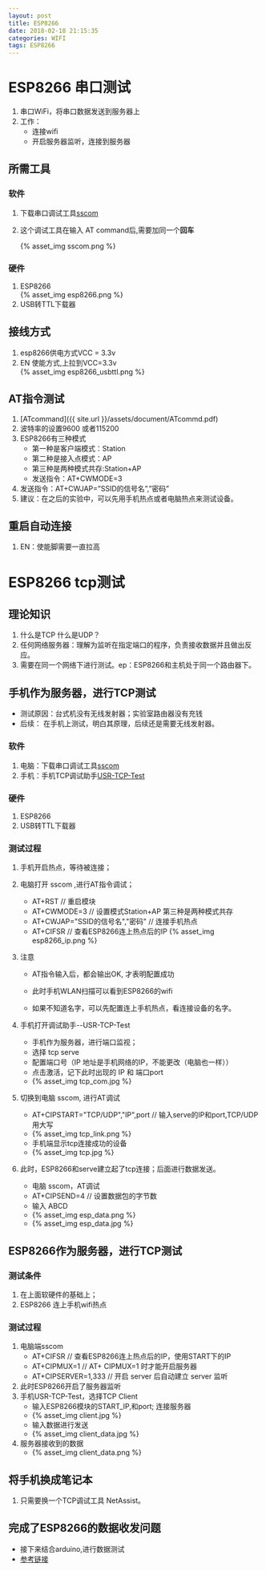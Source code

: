 ```yaml
---
layout: post
title: ESP8266
date: 2018-02-18 21:15:35
categories: WIFI
tags: ESP8266
---
```


# ESP8266 串口测试

1. 串口WiFi，将串口数据发送到服务器上
2. 工作：
   - 连接wifi
   - 开启服务器监听，连接到服务器

## 所需工具

### 软件

1. 下载串口调试工具[sscom](https://www.fixdown.com/soft/3366.html)

2. 这个调试工具在输入 AT command后,需要加同一个**回车**  

   {% asset_img sscom.png %}

### 硬件

1. ESP8266  
   {% asset_img esp8266.png %}
2. USB转TTL下载器

## 接线方式

1. esp8266供电方式VCC = 3.3v
2. EN 使能方式,上拉到VCC=3.3v  
   {% asset_img esp8266_usbttl.png %}

## AT指令测试

1. [ATcommand]({{ site.url }}/assets/document/ATcommd.pdf)
2. 波特率的设置9600 或者115200
3. ESP8266有三种模式 
   - 第一种是客户端模式：Station 
   - 第二种是接入点模式：AP 
   - 第三种是两种模式共存:Station+AP
   - 发送指令：AT+CWMODE=3 
4. 发送指令：AT+CWJAP=”SSID的信号名”,”密码”
5. 建议：在之后的实验中，可以先用手机热点或者电脑热点来测试设备。

## 重启自动连接

1. EN：使能脚需要一直拉高

# ESP8266 tcp测试

## 理论知识

1. 什么是TCP 什么是UDP？
2. 任何网络服务器：理解为监听在指定端口的程序，负责接收数据并且做出反应。
3. 需要在同一个网络下进行测试。ep：ESP8266和主机处于同一个路由器下。 

## 手机作为服务器，进行TCP测试

- 测试原因：台式机没有无线发射器；实验室路由器没有充钱
- 后续：    在手机上测试，明白其原理，后续还是需要无线发射器。

### 软件

1. 电脑：下载串口调试工具[sscom](https://www.fixdown.com/soft/3366.html)
2. 手机：手机TCP调试助手[USR-TCP-Test](http://www.usr.cn/Download/29.html)

### 硬件

1. ESP8266  
2. USB转TTL下载器

### 测试过程

1. 手机开启热点，等待被连接；

2. 电脑打开 sscom ,进行AT指令调试；

   - AT+RST                             // 重启模块
   - AT+CWMODE=3                       // 设置模式Station+AP  第三种是两种模式共存
   - AT+CWJAP="SSID的信号名","密码"    // 连接手机热点
   - AT+CIFSR                        // 查看ESP8266连上热点后的IP
     {% asset_img esp8266_ip.png %}

3. 注意

   - AT指令输入后，都会输出OK, 才表明配置成功

   - 此时手机WLAN扫描可以看到ESP8266的wifi
   - 如果不知道名字，可以先配置连上手机热点，看连接设备的名字。

4. 手机打开调试助手--USR-TCP-Test

   - 手机作为服务器，进行端口监视；
   - 选择 tcp serve
   - 配置端口号（IP 地址是手机网络的IP，不能更改（电脑也一样）） 
   - 点击激活，记下此时出现的 IP 和 端口port
   - {% asset_img tcp_com.jpg %}

5. 切换到电脑 sscom, 进行AT调试

   - AT+CIPSTART="TCP/UDP","IP",port   // 输入serve的IP和port,TCP/UDP用大写
   - {% asset_img tcp_link.png %}
   - 手机端显示tcp连接成功的设备
   - {% asset_img tcp.jpg %}

6. 此时，ESP8266和serve建立起了tcp连接；后面进行数据发送。

   - 电脑 sscom，AT调试
   - AT+CIPSEND=4                // 设置数据包的字节数
   - 输入 ABCD  
   - {% asset_img esp_data.png %}

   + {% asset_img esp_data.jpg %}

## ESP8266作为服务器，进行TCP测试

### 测试条件

1. 在上面软硬件的基础上；
2. ESP8266 连上手机wifi热点

### 测试过程

1. 电脑端sscom
   - AT+CIFSR      // 查看ESP8266连上热点后的IP，使用START下的IP
   - AT+CIPMUX=1   // AT+ CIPMUX=1 时才能开启服务器
   - AT+CIPSERVER=1,333    // 开启 server 后自动建立 server 监听
2. 此时ESP8266开启了服务器监听
3. 手机USR-TCP-Test，选择TCP Client
   - 输入ESP8266模块的START_IP,和port; 连接服务器
   - {% asset_img client.jpg %}
   - 输入数据进行发送
   - {% asset_img client_data.jpg %}
4. 服务器接收到的数据
   - {% asset_img client_data.png %}

## 将手机换成笔记本

1. 只需要换一个TCP调试工具 NetAssist。

## 完成了ESP8266的数据收发问题

- 接下来结合arduino,进行数据测试
- [参考链接](https://www.geek-workshop.com/thread-25582-1-1.html)

